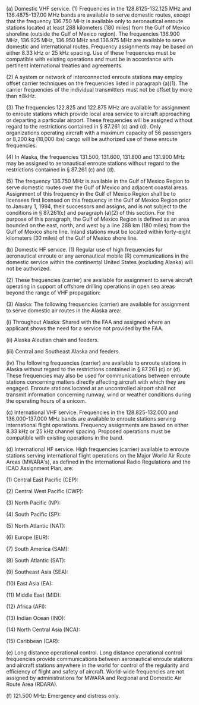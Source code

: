 (a) Domestic VHF service. (1) Frequencies in the 128.8125-132.125 MHz and 136.4875-137.00 MHz bands are available to serve domestic routes, except that the frequency 136.750 MHz is available only to aeronautical enroute stations located at least 288 kilometers (180 miles) from the Gulf of Mexico shoreline (outside the Gulf of Mexico region). The frequencies 136.900 MHz, 136.925 MHz, 136.950 MHz and 136.975 MHz are available to serve domestic and international routes. Frequency assignments may be based on either 8.33 kHz or 25 kHz spacing. Use of these frequencies must be compatible with existing operations and must be in accordance with pertinent international treaties and agreements.

(2) A system or network of interconnected enroute stations may employ offset carrier techniques on the frequencies listed in paragraph (a)(1). The carrier frequencies of the individual transmitters must not be offset by more than ±8kHz.

(3) The frequencies 122.825 and 122.875 MHz are available for assignment to enroute stations which provide local area service to aircraft approaching or departing a particular airport. These frequencies will be assigned without regard to the restrictions contained in § 87.261 (c) and (d). Only organizations operating aircraft with a maximum capacity of 56 passengers or 8,200 kg (18,000 lbs) cargo will be authorized use of these enroute frequencies.

(4) In Alaska, the frequencies 131.500, 131.600, 131.800 and 131.900 MHz may be assigned to aeronautical enroute stations without regard to the restrictions contained in § 87.261 (c) and (d).

(5) The frequency 136.750 MHz is available in the Gulf of Mexico Region to serve domestic routes over the Gulf of Mexico and adjacent coastal areas. Assignment of this frequency in the Gulf of Mexico Region shall be to licensees first licensed on this frequency in the Gulf of Mexico Region prior to January 1, 1994, their successors and assigns, and is not subject to the conditions in § 87.261(c) and paragraph (a)(2) of this section. For the purpose of this paragraph, the Gulf of Mexico Region is defined as an area bounded on the east, north, and west by a line 288 km (180 miles) from the Gulf of Mexico shore line. Inland stations must be located within forty-eight kilometers (30 miles) of the Gulf of Mexico shore line.

(b) Domestic HF service. (1) Regular use of high frequencies for aeronautical enroute or any aeronautical mobile (R) communications in the domestic service within the continental United States (excluding Alaska) will not be authorized.

(2) These frequencies (carrier) are available for assignment to serve aircraft operating in support of offshore drilling operations in open sea areas beyond the range of VHF propagation:

(3) Alaska: The following frequencies (carrier) are available for assignment to serve domestic air routes in the Alaska area:

(i) Throughout Alaska: Shared with the FAA and assigned where an applicant shows the need for a service not provided by the FAA.

(ii) Alaska Aleutian chain and feeders.
                

(iii) Central and Southeast Alaska and feeders.
                

(iv) The following frequencies (carrier) are available to enroute stations in Alaska without regard to the restrictions contained in § 87.261 (c) or (d). These frequencies may also be used for communications between enroute stations concerning matters directly affecting aircraft with which they are engaged. Enroute stations located at an uncontrolled airport shall not transmit information concerning runway, wind or weather conditions during the operating hours of a unicom.

(c) International VHF service. Frequencies in the 128.825-132.000 and 136.000-137.000 MHz bands are available to enroute stations serving international flight operations. Frequency assignments are based on either 8.33 kHz or 25 kHz channel spacing. Proposed operations must be compatible with existing operations in the band.

(d) International HF service. High frequencies (carrier) available to enroute stations serving international flight operations on the Major World Air Route Areas (MWARA's), as defined in the international Radio Regulations and the ICAO Assignment Plan, are:

(1) Central East Pacific (CEP):

(2) Central West Pacific (CWP):
                

(3) North Pacific (NP):

(4) South Pacific (SP):

(5) North Atlantic (NAT):

(6) Europe (EUR):

(7) South America (SAM):

(8) South Atlantic (SAT):

(9) Southeast Asia (SEA):

(10) East Asia (EA):

(11) Middle East (MID):

(12) Africa (AFI):

(13) Indian Ocean (INO):

(14) North Central Asia (NCA):

(15) Caribbean (CAR):
                

(e) Long distance operational control. Long distance operational control frequencies provide communications between aeronautical enroute stations and aircraft stations anywhere in the world for control of the regularity and efficiency of flight and safety of aircraft. World-wide frequencies are not assigned by administrations for MWARA and Regional and Domestic Air Route Area (RDARA).
                

(f) 121.500 MHz: Emergency and distress only.

